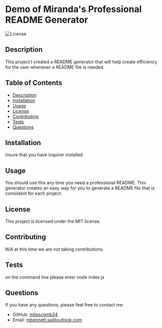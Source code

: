 # Demo of Miranda's Professional README Generator

![License](https://img.shields.io/badge/license-MIT-blue.svg)

## Description

This project I created a README generator that will help create efficiency for the user whenever a README file is needed.

## Table of Contents

- [Description](#description)
- [Installation](#installation)
- [Usage](#usage)
- [License](#license)
- [Contributing](#contributing)
- [Tests](#tests)
- [Questions](#questions)

## Installation

insure that you have inquirer installed

## Usage

You should use this any time you need a professional README. This generator creates an easy way for you to generate a README file that is consistent for each project.

## License

This project is licensed under the MIT license.

## Contributing

N/A at this time we are not taking contributions.

## Tests

on the command line please enter node index.js

## Questions

If you have any questions, please feel free to contact me:

- GitHub: [mlipscomb24](https://github.com/mlipscomb24)
- Email: [mbennett.sa@outlook.com](mailto:mbennett.sa@outlook.com)

